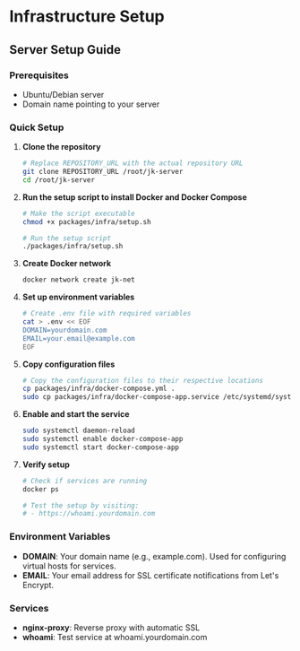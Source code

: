 # Infrastructure Setup

## Server Setup Guide

### Prerequisites
- Ubuntu/Debian server
- Domain name pointing to your server

### Quick Setup

1. **Clone the repository**
   ```bash
   # Replace REPOSITORY_URL with the actual repository URL
   git clone REPOSITORY_URL /root/jk-server
   cd /root/jk-server
   ```

2. **Run the setup script to install Docker and Docker Compose**
   ```bash
   # Make the script executable
   chmod +x packages/infra/setup.sh

   # Run the setup script
   ./packages/infra/setup.sh
   ```

3. **Create Docker network**
   ```bash
   docker network create jk-net
   ```

4. **Set up environment variables**
   ```bash
   # Create .env file with required variables
   cat > .env << EOF
   DOMAIN=yourdomain.com
   EMAIL=your.email@example.com
   EOF
   ```

5. **Copy configuration files**
   ```bash
   # Copy the configuration files to their respective locations
   cp packages/infra/docker-compose.yml .
   sudo cp packages/infra/docker-compose-app.service /etc/systemd/system/
   ```

6. **Enable and start the service**
   ```bash
   sudo systemctl daemon-reload
   sudo systemctl enable docker-compose-app
   sudo systemctl start docker-compose-app
   ```

7. **Verify setup**
   ```bash
   # Check if services are running
   docker ps

   # Test the setup by visiting:
   # - https://whoami.yourdomain.com
   ```

### Environment Variables

- **DOMAIN**: Your domain name (e.g., example.com). Used for configuring virtual hosts for services.
- **EMAIL**: Your email address for SSL certificate notifications from Let's Encrypt.

### Services

- **nginx-proxy**: Reverse proxy with automatic SSL
- **whoami**: Test service at whoami.yourdomain.com

